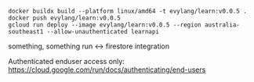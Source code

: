 ```
docker buildx build --platform linux/amd64 -t evylang/learn:v0.0.5 .
docker push evylang/learn:v0.0.5
gcloud run deploy --image evylang/learn:v0.0.5 --region australia-southeast1 --allow-unauthenticated learnapi
```

something, something run <-> firestore integration

Authenticated enduser access only:
https://cloud.google.com/run/docs/authenticating/end-users
